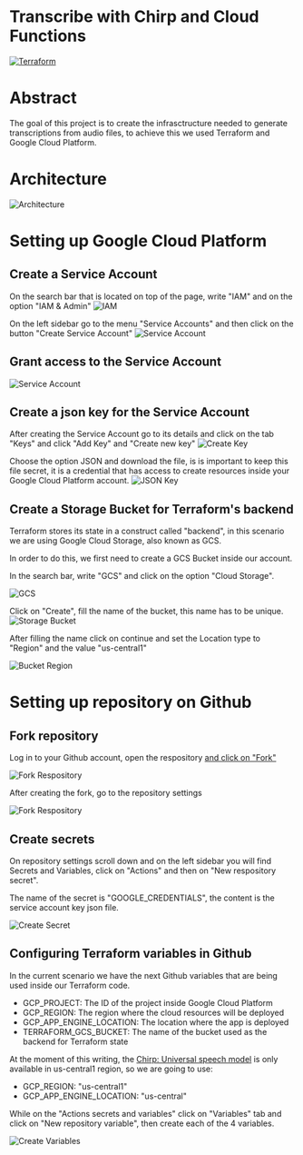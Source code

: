 # Transcribe with Chirp and Cloud Functions

[![Terraform](https://github.com/kavichu/transcribe-chirp/actions/workflows/terraform.yml/badge.svg)](https://github.com/kavichu/transcribe-chirp/actions/workflows/terraform.yml)

# Abstract
The goal of this project is to create the infrasctructure needed to generate transcriptions from audio files, to achieve this we used Terraform and Google Cloud Platform.

# Architecture

![Architecture](https://github.com/kavichu/transcribe-chirp/blob/main/images/architecture.png?raw=true)


# Setting up Google Cloud Platform
## Create a Service Account
On the search bar that is located on top of the page, write "IAM" and on the option "IAM & Admin"
![IAM](https://github.com/kavichu/transcribe-chirp/blob/main/images/google_service_account_0.jpg?raw=true)

On the left sidebar go to the menu "Service Accounts" and then click on the button "Create Service Account"
![Service Account](https://github.com/kavichu/transcribe-chirp/blob/main/images/google_service_account_1.jpg?raw=true)

## Grant access to the Service Account
![Service Account](https://github.com/kavichu/transcribe-chirp/blob/main/images/google_service_account_2.jpg?raw=true)

## Create a json key for the Service Account
After creating the Service Account go to its details and click on the tab "Keys" and click "Add Key" and "Create new key"
![Create Key](https://github.com/kavichu/transcribe-chirp/blob/main/images/google_create_key_0.jpg?raw=true)

Choose the option JSON and download the file, is is important to keep this file secret, it is a credential that has access to create resources inside your Google Cloud Platform account.
![JSON Key](https://github.com/kavichu/transcribe-chirp/blob/main/images/google_create_key_1.jpg?raw=true)

## Create a Storage Bucket for Terraform's backend
Terraform stores its state in a construct called "backend", in this scenario we are using Google Cloud Storage, also known as GCS.

In order to do this, we first need to create a GCS Bucket inside our account.

In the search bar, write "GCS" and click on the option "Cloud Storage".

![GCS](https://github.com/kavichu/transcribe-chirp/blob/main/images/google_create_bucket_cicd_0.jpg?raw=true)


Click on "Create", fill the name of the bucket, this name has to be unique.
![Storage Bucket](https://github.com/kavichu/transcribe-chirp/blob/main/images/google_create_bucket_cicd_1.jpg?raw=true)

After filling the name click on continue and set the Location type to "Region" and the value "us-central1"

![Bucket Region](https://github.com/kavichu/transcribe-chirp/blob/main/images/google_create_bucket_cicd_2.jpg?raw=true)


# Setting up repository on Github
## Fork repository
Log in to your Github account, open the respository [and click on "Fork"](https://github.com/kavichu/transcribe-chirp/fork)

![Fork Respository](https://github.com/kavichu/transcribe-chirp/blob/main/images/github_setup_0.jpg?raw=true)

After creating the fork, go to the repository settings

![Fork Respository](https://github.com/kavichu/transcribe-chirp/blob/main/images/github_setup_1.jpg?raw=true)

## Create secrets
On repository settings scroll down and on the left sidebar you will find Secrets and Variables, click on "Actions" and then on "New respository secret".

The name of the secret is "GOOGLE_CREDENTIALS", the content is the service account key json file.

![Create Secret](https://github.com/kavichu/transcribe-chirp/blob/main/images/github_setup_2.jpg?raw=true)


## Configuring Terraform variables in Github
In the current scenario we have the next Github variables that are being used inside our Terraform code.
- GCP_PROJECT: The ID of the project inside Google Cloud Platform
- GCP_REGION: The region where the cloud resources will be deployed
- GCP_APP_ENGINE_LOCATION: The location where the app is deployed
- TERRAFORM_GCS_BUCKET: The name of the bucket used as the backend for Terraform state

At the moment of this writing, the [Chirp: Universal speech model](https://cloud.google.com/speech-to-text/v2/docs/chirp-model) is only available in us-central1 region, so we are going to use:
- GCP_REGION: "us-central1"
- GCP_APP_ENGINE_LOCATION: "us-central"

While on the "Actions secrets and variables" click on "Variables" tab and click on "New repository variable", then create each of the 4 variables.

![Create Variables](https://github.com/kavichu/transcribe-chirp/blob/main/images/github_setup_3.jpg?raw=true)

